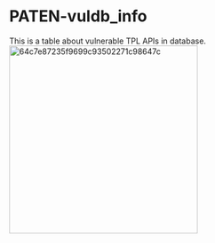 # PATEN-vuldb_info
This is a table about vulnerable TPL APIs in database.
<img width="339" alt="64c7e87235f9699c93502271c98647c" src="https://github.com/user-attachments/assets/b859e5a2-0000-4ed0-bea0-0df2035193b5">
